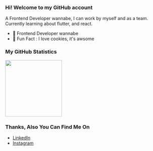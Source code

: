 ### Hi! Welcome to my GitHub account

A Frontend Developer wannabe, I can work by myself and as a team. Currently learning about flutter, and react.

- 🍕 Frontend Developer wannabe
- 🍪 Fun Fact : I love cookies, it's awsome

### My GitHub Statistics 
<p align="left">
  <a href="https://github.com/RapidMaulana">
    <img height="180em" src="https://github-readme-stats-eight-theta.vercel.app/api?username=RapidMaulana&show_icons=true&theme=algolia&include_all_commits=true&count_private=true"/>
  </a>
</p>

### Thanks, Also You Can Find Me On
- <a href="https://www.linkedin.com/in/sultan-maulana-muhammad-rafid-3a18971b2/"> LinkedIn </a>
- <a href="https://www.instagram.com/stairway2heaaven/">Instagram</a>
